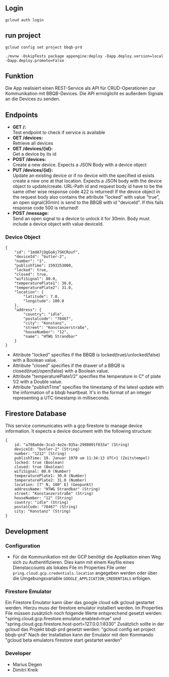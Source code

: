 ## Login
`gcloud auth login`

## run project
`gcloud config set project bbqb-prd`

`./mvnw -DskipTests package appengine:deploy -Dapp.deploy.version=local -Dapp.deploy.promote=False`

## Funktion
Die App realisiert einen REST-Service als API für CRUD-Operationen zur Kommunikation mit BBQB-Devices. Die API ermöglicht es außerdem Signale an die Devices zu senden.

## Endpoints
- **GET /:**  
Test endpoint to check if service is available
- **GET /devices:**  
Retrieve all devices 
- **GET /devices/{id}:**  
Get a device by its id
- **POST /devices:**  
Create a new device. Expects a JSON Body with a device object
- **PUT /devices/{id}:**  
Update an existing device or if no device with the specified id exists create a new one at that location. Expects a JSON body with the device object to update/create. URL-Path id and request body id have to be the same other wise response code 422 is returned! If the device object in the request body also contains the attribute "locked" with value "true", an open signal(30min) is send to the BBQB with id "deviceId". If this fails response code 500 is returned!
- **POST /message:**  
Send an open signal to a device to unlock it for 30min. Body must include a device object with value deviceId.

### Device Object
```
{
    "id": "1mdA7jOgGoAj7SKCRouf",
    "deviceId": "butler-2",
    "number": "1",
    "publishTime": 1593253000,
    "locked": true,
    "closed": true,
    "wifiSignal": 80.0,
    "temperaturePlate1": 30.0,
    "temperaturePlate2": 31.0,
    "location": {
        "latitude": 7.0,
        "longitude": 100.0
    },
    "address": {
        "country": "idle",
        "postalcode": "78467",
        "city": "Konstanz",
        "street": "Konstanzerstraße",
        "houseNumber": "12",
        "name": "HTWG Strandbar"
    }
}
```
- Attribute "locked" specifies if the BBQB is locked(true)/unlocked(false) with a Boolean value.
- Attribute "closed" specifies if the drawer of a BBQB is closed(true)/open(false) with a Boolean value.
- Attribute "temperaturePlate1/2" specifies the temperature in C° of plate 1/2 with a Double value. 
- Attribute "publishTime" specifies the timestamp of the latest update with the information of a bbqb heartbeat. It's in the format of an integer representing a UTC timestamp in milliseconds.

## Firestore Database
This service communicates with a gcp firestore to manage device information.
It expects a device document with the following structure:

```
{
    id: "a708a6de-3ca3-4e2e-935a-2998091f033a" (String)
    deviceId: "butler-2" (String)
    number: "1212" (String)
    publishTime: 19. Januar 1970 um 11:34:13 UTC+1 (Zeitstempel)
    locked: true (Boolean)
    closed: true (Boolean)
    wifiSignal: 80.0 (Number)
    temperaturePlate1: 30.0 (Number)
    temperaturePlate2: 31.0 (Number)
    location: [7° N, 100° E] (Geopunkt)
    addressName: "HTWG Strandbar" (String)
    street: "Konstanzerstraße" (String)
    houseNumber: "12" (String)
    country: "idle" (String)
    postalCode: "78467" (String)
    city: "Konstanz" (String)
}
```

## Development
### Configuration
- Für die Kommunikation mit der GCP benötigt die Applikation einen Weg sich zu Authentifizieren. Dies kann mit einem Keyfile eines Dienstaccounts als lokales File im Properties File unter `pring.cloud.gcp.credentials.location` angegeben werden oder über die Umgebungsvariable `GOOGLE_APPLICATION_CREDENTIALS` erfolgen.

### Firestore Emulator
Ein Firestore Emulator kann über das google cloud sdk gcloud gestartet werden. Hierzu muss der firestore emulator installiert werden.
Im Properties File müssen zusätzlich noch folgende Werte entsprechend gesetzt werden: "spring.cloud.gcp.firestore.emulator.enabled=true" und "spring.cloud.gcp.firestore.host-port=127.0.0.1:8330"
Zusätzlich sollte in der gcloud das Projekt bbqb-prd gesetzt werden: "gcloud config set project bbqb-prd"
Nach der Installation kann der Emulator mit dem Kommando "gcloud beta emulators firestore start gestartet werden"

### Developer
- Marius Degen
- Dimitri Kreik